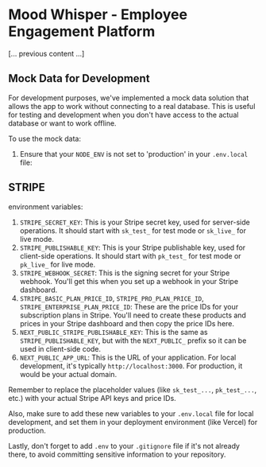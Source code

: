 # Mood Whisper - Employee Engagement Platform

[... previous content ...]

## Mock Data for Development

For development purposes, we've implemented a mock data solution that allows the app to work without connecting to a real database. This is useful for testing and development when you don't have access to the actual database or want to work offline.

To use the mock data:

1. Ensure that your `NODE_ENV` is not set to 'production' in your `.env.local` file:



## STRIPE
environment variables:

1. `STRIPE_SECRET_KEY`: This is your Stripe secret key, used for server-side operations. It should start with `sk_test_` for test mode or `sk_live_` for live mode.
2. `STRIPE_PUBLISHABLE_KEY`: This is your Stripe publishable key, used for client-side operations. It should start with `pk_test_` for test mode or `pk_live_` for live mode.
3. `STRIPE_WEBHOOK_SECRET`: This is the signing secret for your Stripe webhook. You'll get this when you set up a webhook in your Stripe dashboard.
4. `STRIPE_BASIC_PLAN_PRICE_ID`, `STRIPE_PRO_PLAN_PRICE_ID`, `STRIPE_ENTERPRISE_PLAN_PRICE_ID`: These are the price IDs for your subscription plans in Stripe. You'll need to create these products and prices in your Stripe dashboard and then copy the price IDs here.
5. `NEXT_PUBLIC_STRIPE_PUBLISHABLE_KEY`: This is the same as `STRIPE_PUBLISHABLE_KEY`, but with the `NEXT_PUBLIC_` prefix so it can be used in client-side code.
6. `NEXT_PUBLIC_APP_URL`: This is the URL of your application. For local development, it's typically `http://localhost:3000`. For production, it would be your actual domain.


Remember to replace the placeholder values (like `sk_test_...`, `pk_test_...`, etc.) with your actual Stripe API keys and price IDs.

Also, make sure to add these new variables to your `.env.local` file for local development, and set them in your deployment environment (like Vercel) for production.

Lastly, don't forget to add `.env` to your `.gitignore` file if it's not already there, to avoid committing sensitive information to your repository.